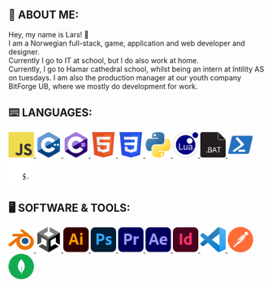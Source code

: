 ## 👾 ABOUT ME:
Hey, my name is Lars! 👋<br>
I am a Norwegian full-stack, game, application and web developer and designer.<br>Currently I go to IT at school, but I do also work at home.<br>
Currently, I go to Hamar cathedral school, whilst being an intern at Intility AS on tuesdays. I am also the production manager at our youth company BitForge UB, where we mostly do development for work.


## ⌨️ LANGUAGES:
<div float="left">
    <a href="https://www.javascript.com/">
        <img src="md/img/js.svg" width="50">
    </a>
    <a href="https://isocpp.org/">
        <img src="md/img/cpp.svg" width="50">
    </a>
    <a href="https://dotnet.microsoft.com/en-us/languages/csharp">
        <img src="md/img/cs.svg" width="50">
    </a>
    <a href="https://developer.mozilla.org/en-US/docs/Web/HTML">
        <img src="md/img/html.svg" width="50">
    </a>
    <a href="https://developer.mozilla.org/en-US/docs/Web/CSS">
        <img src="md/img/css.svg" width="50">
    </a>
    <a href="https://www.python.org/">
        <img src="md/img/py.svg" width="50">
    </a>
    <a href="https://www.lua.org/">
        <img src="md/img/lua.svg" width="50">
    </a>
    <a href="https://www.geeksforgeeks.org/basics-of-batch-scripting/">
        <img src="md/img/bat.svg" width="50">
    </a>
    <a href="https://learn.microsoft.com/en-us/powershell/scripting/overview?view=powershell-7.4">
        <img src="md/img/ps.svg" width="50">
    </a>
    <a href="https://opensource.com/resources/what-bash">
        <img src="md/img/bash.svg" width="50">
    </a>
</div>

## 🖥️ SOFTWARE & TOOLS:
<div float="left">
    <a href="https://www.blender.org/">
        <img src="md/img/blender.svg" width="50">
    </a>
    <a href="https://unity.com/">
        <img src="md/img/unity.svg" width="50">
    </a>
    <a href="https://www.adobe.com/no/products/illustrator/campaign/pricing.html?gclid=CjwKCAiAq4KuBhA6EiwArMAw1IfnwKIq3tN61kPeIRxY4wSZ-Zd0FNXV5N_hskuICvflzNW6SbruSRoCFMsQAvD_BwE&mv=search&mv=search&mv2=paidsearch&sdid=GMCWY69B&ef_id=CjwKCAiAq4KuBhA6EiwArMAw1IfnwKIq3tN61kPeIRxY4wSZ-Zd0FNXV5N_hskuICvflzNW6SbruSRoCFMsQAvD_BwE:G:s&s_kwcid=AL!3085!3!597287462549!e!!g!!adobe%20illustrator!1480122696!60147184954&gad_source=1">
        <img src="md/img/adobe_ai.svg" width="50">
    </a>
    <a href="https://www.adobe.com/no/products/photoshop/landpa.html?gclid=CjwKCAiAq4KuBhA6EiwArMAw1HeMsUrZn60vIxW56FBT4Q7_S1c130w-yLsgJJXbxgPY1kxF-NDlVxoCZGoQAvD_BwE&mv=search&mv=search&mv2=paidsearch&sdid=2XBSBWBF&ef_id=CjwKCAiAq4KuBhA6EiwArMAw1HeMsUrZn60vIxW56FBT4Q7_S1c130w-yLsgJJXbxgPY1kxF-NDlVxoCZGoQAvD_BwE:G:s&s_kwcid=AL!3085!3!474194483951!e!!g!!adobe%20photoshop!1471316782!58669001444&gad_source=1">
        <img src="md/img/adobe_ps.svg" width="50">
    </a>
    <a href="https://www.adobe.com/no/products/premiere/campaign/pricing.html?gclid=CjwKCAiAq4KuBhA6EiwArMAw1Iiku1_Rr9jNBxdi_2mS418MorfDzIq4VGWXBJiNfth_SXKcp_FG7BoCBNMQAvD_BwE&mv=search&mv=search&mv2=paidsearch&sdid=G4FRYP7G&ef_id=CjwKCAiAq4KuBhA6EiwArMAw1Iiku1_Rr9jNBxdi_2mS418MorfDzIq4VGWXBJiNfth_SXKcp_FG7BoCBNMQAvD_BwE:G:s&s_kwcid=AL!3085!3!340868332463!e!!g!!adobe%20premiere%20pro!1471316863!58669011724&gad_source=1">
        <img src="md/img/adobe_pr.svg" width="50">
    </a>
    <a href="https://www.adobe.com/no/products/aftereffects/landpb.html?gclid=CjwKCAiAq4KuBhA6EiwArMAw1O2f0ndsWoe976kuIxOHTnpZqXsgkcqnvIQamlSfZUj8JBpbV2JjJBoC5gIQAvD_BwE&mv=search&mv=search&mv2=paidsearch&sdid=G85SYKHF&ef_id=CjwKCAiAq4KuBhA6EiwArMAw1O2f0ndsWoe976kuIxOHTnpZqXsgkcqnvIQamlSfZUj8JBpbV2JjJBoC5gIQAvD_BwE:G:s&s_kwcid=AL!3085!3!597212105440!e!!g!!adobe%20after%20effects!1471316602!57366244312&gad_source=1">
        <img src="md/img/adobe_ae.svg" width="50">
    </a>
    <a href="https://www.adobe.com/no/products/indesign/landpb.html?gclid=CjwKCAiAq4KuBhA6EiwArMAw1CR_wGe1b0wT_2OaiNrLryUmRKITw7oCIWo0LyblGpKVnYPaM1CDlhoCT80QAvD_BwE&mv=search&mv=search&mv2=paidsearch&sdid=HVQ7WXXZ&ef_id=CjwKCAiAq4KuBhA6EiwArMAw1CR_wGe1b0wT_2OaiNrLryUmRKITw7oCIWo0LyblGpKVnYPaM1CDlhoCT80QAvD_BwE:G:s&s_kwcid=AL!3085!3!597168709350!e!!g!!adobe%20indesign!1471316830!58668989204&gad_source=1">
        <img src="md/img/adobe_id.svg" width="50">
    </a>
    <a href="https://code.visualstudio.com/">
        <img src="md/img/vscode.svg" width="50">
    </a>
    <a href="https://www.postman.com/">
        <img src="md/img/postman.svg" width="50">
    </a>
    <a href="https://www.mongodb.com/cloud/atlas/lp/try4?utm_source=google&utm_campaign=search_gs_pl_evergreen_atlas_core_prosp-brand_gic-null_emea-no_ps-all_desktop_eng_lead&utm_term=mongodb&utm_medium=cpc_paid_search&utm_ad=e&utm_ad_campaign_id=12212624542&adgroup=115749720903&cq_cmp=12212624542&gad_source=1&gclid=CjwKCAiAq4KuBhA6EiwArMAw1EAzFi8GKPqz9NQfC-sinqn5zYsdUPWCwzTa6A2-QKfjTFvmjdGacRoCm2wQAvD_BwE">
        <img src="md/img/mongodb.svg" width="50">
    </a>
</div>
